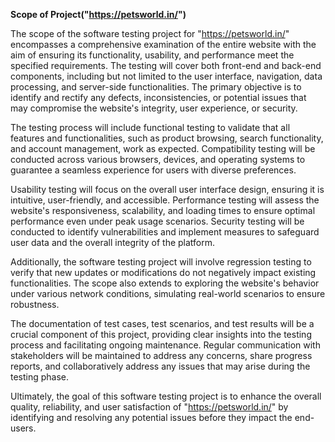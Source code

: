 **Scope of Project("https://petsworld.in/")**


The scope of the software testing project for "https://petsworld.in/" encompasses a comprehensive examination of the entire website with the aim of ensuring its functionality, usability, and performance meet the specified requirements. The testing will cover both front-end and back-end components, including but not limited to the user interface, navigation, data processing, and server-side functionalities. The primary objective is to identify and rectify any defects, inconsistencies, or potential issues that may compromise the website's integrity, user experience, or security.

The testing process will include functional testing to validate that all features and functionalities, such as product browsing, search functionality, and account management, work as expected. Compatibility testing will be conducted across various browsers, devices, and operating systems to guarantee a seamless experience for users with diverse preferences.

Usability testing will focus on the overall user interface design, ensuring it is intuitive, user-friendly, and accessible. Performance testing will assess the website's responsiveness, scalability, and loading times to ensure optimal performance even under peak usage scenarios. Security testing will be conducted to identify vulnerabilities and implement measures to safeguard user data and the overall integrity of the platform.

Additionally, the software testing project will involve regression testing to verify that new updates or modifications do not negatively impact existing functionalities. The scope also extends to exploring the website's behavior under various network conditions, simulating real-world scenarios to ensure robustness.

The documentation of test cases, test scenarios, and test results will be a crucial component of this project, providing clear insights into the testing process and facilitating ongoing maintenance. Regular communication with stakeholders will be maintained to address any concerns, share progress reports, and collaboratively address any issues that may arise during the testing phase.

Ultimately, the goal of this software testing project is to enhance the overall quality, reliability, and user satisfaction of "https://petsworld.in/" by identifying and resolving any potential issues before they impact the end-users.
